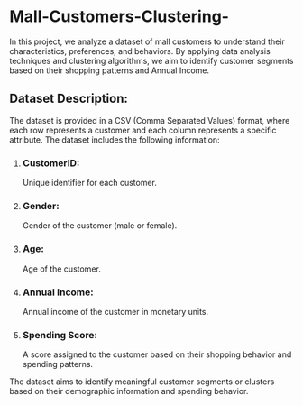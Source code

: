 # Mall-Customers-Clustering-
In this project, we analyze a dataset of mall customers to understand their characteristics, preferences, and behaviors. By applying data analysis techniques and clustering algorithms, we aim to identify customer segments based on their shopping patterns and Annual Income.
## Dataset Description:
The dataset is provided in a CSV (Comma Separated Values) format, where each row represents a customer and each column represents a specific attribute. The dataset includes the following information:
1. ### CustomerID:
   Unique identifier for each customer.
2. ### Gender:
   Gender of the customer (male or female).
3. ### Age:
   Age of the customer.
4. ### Annual Income:
   Annual income of the customer in monetary units.
5. ### Spending Score:
   A score assigned to the customer based on their shopping behavior and spending patterns.

The dataset aims to identify meaningful customer segments or clusters based on their demographic information and spending behavior.


